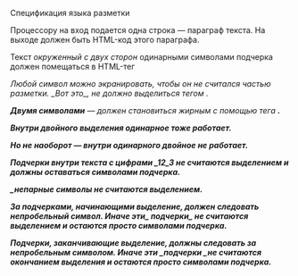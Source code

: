Спецификация языка разметки

Процессору на вход подается одна строка — параграф текста. На выходе должен быть HTML-код этого параграфа.

Текст _окруженный с двух сторон_ одинарными символами подчерка должен помещаться в HTML-тег <em>

Любой символ можно экранировать, чтобы он не считался частью разметки. \_Вот это\_, не должно выделиться тегом <em>.

__Двумя символами__ — должен становиться жирным с помощью тега <strong>.

Внутри __двойного выделения _одинарное_ тоже работает__.

Но не наоборот — внутри _одинарного __двойное__ не работает_.

Подчерки внутри текста с цифрами _12_3 не считаются выделением и должны оставаться символами подчерка.

__непарные_ символы не считаются выделением.

За подчерками, начинающими выделение, должен следовать непробельный символ. Иначе эти_ подчерки_ не считаются выделением и остаются просто символами подчерка.

Подчерки, заканчивающие выделение, должны следовать за непробельным символом. Иначе эти _подчерки _не считаются окончанием выделения и остаются просто символами подчерка.
